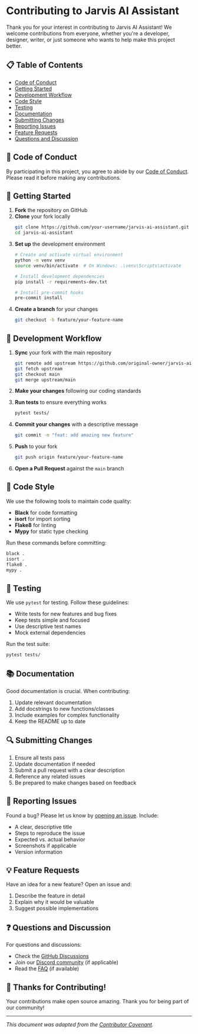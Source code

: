 # Contributing to Jarvis AI Assistant

Thank you for your interest in contributing to Jarvis AI Assistant! We welcome contributions from everyone, whether you're a developer, designer, writer, or just someone who wants to help make this project better.

## 📋 Table of Contents

- [Code of Conduct](#code-of-conduct)
- [Getting Started](#getting-started)
- [Development Workflow](#development-workflow)
- [Code Style](#code-style)
- [Testing](#testing)
- [Documentation](#documentation)
- [Submitting Changes](#submitting-changes)
- [Reporting Issues](#reporting-issues)
- [Feature Requests](#feature-requests)
- [Questions and Discussion](#questions-and-discussion)

## 👥 Code of Conduct

By participating in this project, you agree to abide by our [Code of Conduct](CODE_OF_CONDUCT.md). Please read it before making any contributions.

## 🚀 Getting Started

1. **Fork** the repository on GitHub
2. **Clone** your fork locally
   ```bash
   git clone https://github.com/your-username/jarvis-ai-assistant.git
   cd jarvis-ai-assistant
   ```
3. **Set up** the development environment
   ```bash
   # Create and activate virtual environment
   python -m venv venv
   source venv/bin/activate  # On Windows: .\venv\Scripts\activate
   
   # Install development dependencies
   pip install -r requirements-dev.txt
   
   # Install pre-commit hooks
   pre-commit install
   ```
4. **Create a branch** for your changes
   ```bash
   git checkout -b feature/your-feature-name
   ```

## 🔄 Development Workflow

1. **Sync** your fork with the main repository
   ```bash
   git remote add upstream https://github.com/original-owner/jarvis-ai-assistant.git
   git fetch upstream
   git checkout main
   git merge upstream/main
   ```

2. **Make your changes** following our coding standards

3. **Run tests** to ensure everything works
   ```bash
   pytest tests/
   ```

4. **Commit your changes** with a descriptive message
   ```bash
   git commit -m "feat: add amazing new feature"
   ```

5. **Push** to your fork
   ```bash
   git push origin feature/your-feature-name
   ```

6. **Open a Pull Request** against the `main` branch

## 🎨 Code Style

We use the following tools to maintain code quality:

- **Black** for code formatting
- **isort** for import sorting
- **Flake8** for linting
- **Mypy** for static type checking

Run these commands before committing:

```bash
black .
isort .
flake8 .
mypy .
```

## 🧪 Testing

We use `pytest` for testing. Follow these guidelines:

- Write tests for new features and bug fixes
- Keep tests simple and focused
- Use descriptive test names
- Mock external dependencies

Run the test suite:

```bash
pytest tests/
```

## 📚 Documentation

Good documentation is crucial. When contributing:

1. Update relevant documentation
2. Add docstrings to new functions/classes
3. Include examples for complex functionality
4. Keep the README up to date

## 🔍 Submitting Changes

1. Ensure all tests pass
2. Update documentation if needed
3. Submit a pull request with a clear description
4. Reference any related issues
5. Be prepared to make changes based on feedback

## 🐛 Reporting Issues

Found a bug? Please let us know by [opening an issue](https://github.com/your-username/jarvis-ai-assistant/issues). Include:

- A clear, descriptive title
- Steps to reproduce the issue
- Expected vs. actual behavior
- Screenshots if applicable
- Version information

## 💡 Feature Requests

Have an idea for a new feature? Open an issue and:

1. Describe the feature in detail
2. Explain why it would be valuable
3. Suggest possible implementations

## ❓ Questions and Discussion

For questions and discussions:

- Check the [GitHub Discussions](https://github.com/your-username/jarvis-ai-assistant/discussions)
- Join our [Discord community](#) (if applicable)
- Read the [FAQ](#) (if available)

## 🙌 Thanks for Contributing!

Your contributions make open source amazing. Thank you for being part of our community!

---

*This document was adapted from the [Contributor Covenant](https://www.contributor-covenant.org/).*
